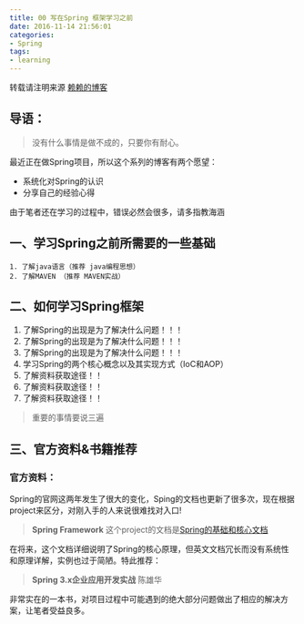```yaml
---
title: 00 写在Spring 框架学习之前
date: 2016-11-14 21:56:01
categories: 
- Spring
tags:
- learning
---
```

转载请注明来源 [赖赖的博客](http://laiyijie.me)
## 导语：
> 没有什么事情是做不成的，只要你有耐心。

最近正在做Spring项目，所以这个系列的博客有两个愿望：

* 系统化对Spring的认识
* 分享自己的经验心得

由于笔者还在学习的过程中，错误必然会很多，请多指教海涵
<!-- more -->
## 一、学习Spring之前所需要的一些基础
	1. 了解java语言（推荐 java编程思想）
	2. 了解MAVEN （推荐 MAVEN实战）

## 二、如何学习Spring框架

1. 了解Spring的出现是为了解决什么问题！！！
2. 了解Spring的出现是为了解决什么问题！！！
3. 了解Spring的出现是为了解决什么问题！！！
4. 学习Spring的两个核心概念以及其实现方式（IoC和AOP）
5. 了解资料获取途径！！
6. 了解资料获取途径！！
7. 了解资料获取途径！！

> 重要的事情要说三遍

## 三、官方资料&书籍推荐
### 官方资料：
Spring的官网这两年发生了很大的变化，Sping的文档也更新了很多次，现在根据project来区分，对刚入手的人来说很难找对入口!

> **Spring Framework** 这个project的文档是[Spring的基础和核心文档](http://docs.spring.io/spring/docs/current/spring-framework-reference/htmlsingle/)

在将来，这个文档详细说明了Spring的核心原理，但英文文档冗长而没有系统性和原理详解，实例也过于简陋。特此推荐：

> **Spring 3.x企业应用开发实战** 
> 陈雄华

非常实在的一本书，对项目过程中可能遇到的绝大部分问题做出了相应的解决方案，让笔者受益良多。